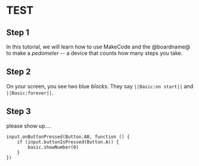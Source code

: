 # TEST


## Step 1

In this tutorial, we will learn how to use MakeCode and the @boardname@ to make a *pedometer* -- a device that counts how many steps you take.

## Step 2

On your screen, you see two blue *blocks*. They say ``||Basic:on start||`` and ``||Basic:forever||``. 


## Step 3

please show up....

```blocks
input.onButtonPressed(Button.AB, function () {
    if (input.buttonIsPressed(Button.A)) {
        basic.showNumber(0)
    }
})
```

